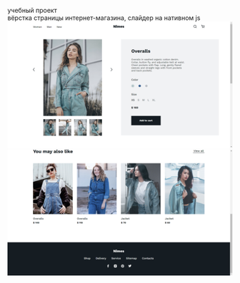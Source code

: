 учебный проект  
вёрстка страницы интернет-магазина, слайдер на нативном js
![](https://github.com/n3ur0mance/nimes/blob/main/nimes.png)
![](https://github.com/n3ur0mance/nimes/blob/main/nimes2.png)
